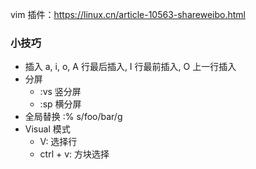 vim 插件：https://linux.cn/article-10563-shareweibo.html
### 小技巧
* 插入
	a, i, o, A 行最后插入, I 行最前插入, O 上一行插入
* 分屏
	* :vs 竖分屏
	* :sp 横分屏
* 全局替换
	:% s/foo/bar/g
* Visual 模式
	* V: 选择行
	* ctrl + v: 方块选择